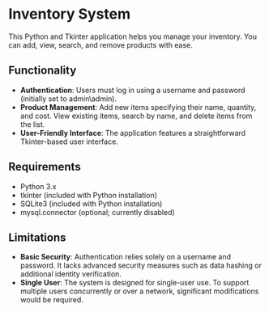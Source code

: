 # Inventory System

This Python and Tkinter application helps you manage your inventory. You can add, view, search, and remove products with ease.

## Functionality

- **Authentication**: Users must log in using a username and password (initially set to admin\admin).
- **Product Management**: Add new items specifying their name, quantity, and cost. View existing items, search by name, and delete items from the list.
- **User-Friendly Interface**: The application features a straightforward Tkinter-based user interface.

## Requirements

- Python 3.x
- tkinter (included with Python installation)
- SQLite3 (included with Python installation)
- mysql.connector (optional; currently disabled)

## Limitations

- **Basic Security**: Authentication relies solely on a username and password. It lacks advanced security measures such as data hashing or additional identity verification.
- **Single User**: The system is designed for single-user use. To support multiple users concurrently or over a network, significant modifications would be required.
